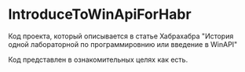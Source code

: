 # IntroduceToWinApiForHabr
Код проекта, который описывается в статье Хабрахабра "История одной лабораторной по программировнию или введение в WinAPI" 

Код представлен в ознакомительных целях как есть.
